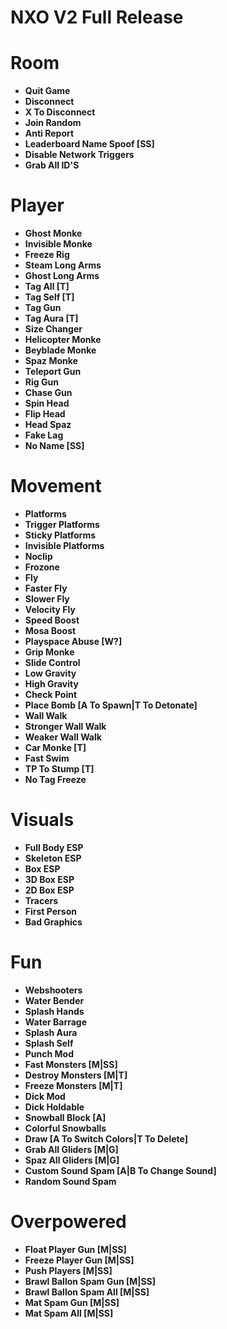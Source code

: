 # NXO V2 Full Release

# Room
- **Quit Game**
- **Disconnect**
- **X To Disconnect**
- **Join Random**
- **Anti Report**
- **Leaderboard Name Spoof [SS]**
- **Disable Network Triggers**
- **Grab All ID'S**

# Player
- **Ghost Monke**
- **Invisible Monke**
- **Freeze Rig**
- **Steam Long Arms**
- **Ghost Long Arms**
- **Tag All [T]**
- **Tag Self [T]**
- **Tag Gun**
- **Tag Aura [T]**
- **Size Changer**
- **Helicopter Monke**
- **Beyblade Monke**
- **Spaz Monke**
- **Teleport Gun**
- **Rig Gun**
- **Chase Gun**
- **Spin Head**
- **Flip Head**
- **Head Spaz**
- **Fake Lag**
- **No Name [SS]**

# Movement
- **Platforms**
- **Trigger Platforms**
- **Sticky Platforms**
- **Invisible Platforms**
- **Noclip**
- **Frozone**
- **Fly**
- **Faster Fly**
- **Slower Fly**
- **Velocity Fly**
- **Speed Boost**
- **Mosa Boost**
- **Playspace Abuse [W?]**
- **Grip Monke**
- **Slide Control**
- **Low Gravity**
- **High Gravity**
- **Check Point**
- **Place Bomb [A To Spawn|T To Detonate]**
- **Wall Walk**
- **Stronger Wall Walk**
- **Weaker Wall Walk**
- **Car Monke [T]**
- **Fast Swim**
- **TP To Stump [T]**
- **No Tag Freeze**

# Visuals
- **Full Body ESP**
- **Skeleton ESP**
- **Box ESP**
- **3D Box ESP**
- **2D Box ESP**
- **Tracers**
- **First Person**
- **Bad Graphics**

# Fun
- **Webshooters**
- **Water Bender**
- **Splash Hands**
- **Water Barrage**
- **Splash Aura**
- **Splash Self**
- **Punch Mod**
- **Fast Monsters [M|SS]**
- **Destroy Monsters [M|T]**
- **Freeze Monsters [M|T]**
- **Dick Mod**
- **Dick Holdable**
- **Snowball Block [A]**
- **Colorful Snowballs**
- **Draw [A To Switch Colors|T To Delete]**
- **Grab All Gliders [M|G]**
- **Spaz All Gliders [M|G]**
- **Custom Sound Spam [A|B To Change Sound]**
- **Random Sound Spam**

# Overpowered
- **Float Player Gun [M|SS]**
- **Freeze Player Gun [M|SS]**
- **Push Players [M|SS]**
- **Brawl Ballon Spam Gun [M|SS]**
- **Brawl Ballon Spam All [M|SS]**
- **Mat Spam Gun [M|SS]**
- **Mat Spam All [M|SS]**
